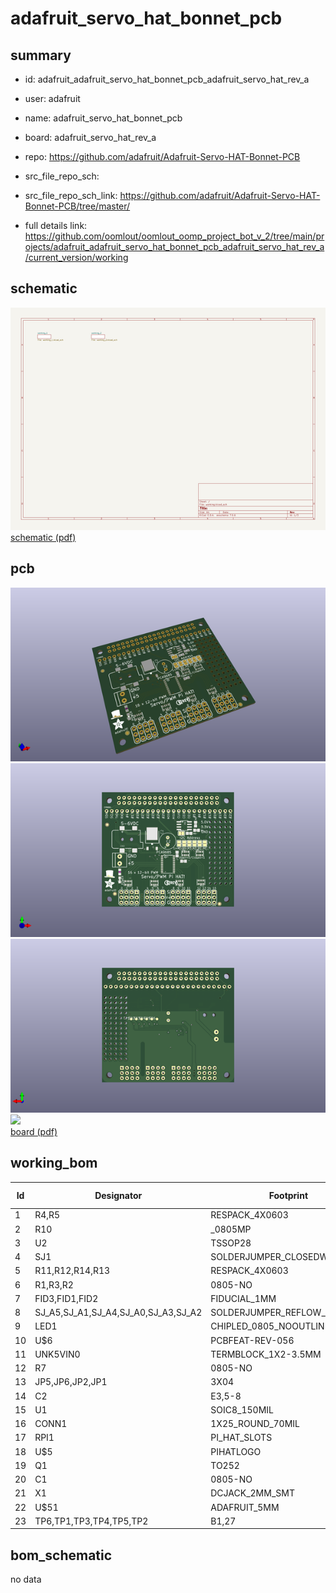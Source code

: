 # adafruit_servo_hat_bonnet_pcb
 
## summary 
* id: adafruit_adafruit_servo_hat_bonnet_pcb_adafruit_servo_hat_rev_a
* user: adafruit
* name: adafruit_servo_hat_bonnet_pcb
* board: adafruit_servo_hat_rev_a
* repo: https://github.com/adafruit/Adafruit-Servo-HAT-Bonnet-PCB



* src_file_repo_sch: 
* src_file_repo_sch_link: https://github.com/adafruit/Adafruit-Servo-HAT-Bonnet-PCB/tree/master/
* full details link: https://github.com/oomlout/oomlout_oomp_project_bot_v_2/tree/main/projects/adafruit_adafruit_servo_hat_bonnet_pcb_adafruit_servo_hat_rev_a/current_version/working  

## schematic  
![](working_schematic_600.png)  
[schematic (pdf)](working_schematic.pdf)  

## pcb  
![](working_3d_600.png) 
![](working_3d_front_600.png)  
![](working_3d_back_600.png)  
![](working_600.png)  
[board (pdf)](working.pdf)  

## working_bom
| Id | Designator | Footprint | Quantity | Designation | Supplier and ref |  | None | 
| --- | --- | --- | --- | --- | --- | --- | --- | 
| 1 | R4,R5 | RESPACK_4X0603 | 2 | 10K |  |  | [''] | 
| 2 | R10 | _0805MP | 1 | 470 |  |  | [''] | 
| 3 | U2 | TSSOP28 | 1 | PCA9685 |  |  | [''] | 
| 4 | SJ1 | SOLDERJUMPER_CLOSEDWIRE | 1 | WP |  |  | [''] | 
| 5 | R11,R12,R14,R13 | RESPACK_4X0603 | 4 | 220 |  |  | [''] | 
| 6 | R1,R3,R2 | 0805-NO | 3 | 3.9K |  |  | [''] | 
| 7 | FID3,FID1,FID2 | FIDUCIAL_1MM | 3 | FIDUCIAL" |  |  | [''] | 
| 8 | SJ_A5,SJ_A1,SJ_A4,SJ_A0,SJ_A3,SJ_A2 | SOLDERJUMPER_REFLOW_NOPASTE | 6 |  |  |  | [''] | 
| 9 | LED1 | CHIPLED_0805_NOOUTLINE | 1 | GREEN |  |  | [''] | 
| 10 | U$6 | PCBFEAT-REV-056 | 1 |  |  |  | [''] | 
| 11 | UNK5VIN0 | TERMBLOCK_1X2-3.5MM | 1 | 3.5mm term |  |  | [''] | 
| 12 | R7 | 0805-NO | 1 | 10K |  |  | [''] | 
| 13 | JP5,JP6,JP2,JP1 | 3X04 | 4 |  |  |  | [''] | 
| 14 | C2 | E3,5-8 | 1 |  |  |  | [''] | 
| 15 | U1 | SOIC8_150MIL | 1 | CAT24C32 |  |  | [''] | 
| 16 | CONN1 | 1X25_ROUND_70MIL | 1 | HEADER-1X25 |  |  | [''] | 
| 17 | RPI1 | PI_HAT_SLOTS | 1 | RASPBERRYPI_BPLUS_HATSLOTS |  |  | [''] | 
| 18 | U$5 | PIHATLOGO | 1 |  |  |  | [''] | 
| 19 | Q1 | TO252 | 1 | AOD417 |  |  | [''] | 
| 20 | C1 | 0805-NO | 1 | 10uF |  |  | [''] | 
| 21 | X1 | DCJACK_2MM_SMT | 1 | 2.1mm SMT |  |  | [''] | 
| 22 | U$51 | ADAFRUIT_5MM | 1 |  |  |  | [''] | 
| 23 | TP6,TP1,TP3,TP4,TP5,TP2 | B1,27 | 6 | TPB1,27 |  |  | [''] | 


## bom_schematic
no data


